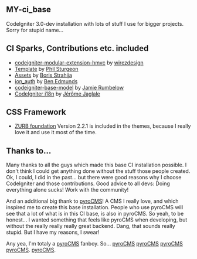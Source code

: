 ## MY-ci_base

CodeIgniter 3.0-dev installation with lots of stuff I use for bigger projects.
Sorry for stupid name...

## CI Sparks, Contributions etc. included

* [codeigniter-modular-extension-hmvc](https://bitbucket.org/wiredesignz/codeigniter-modular-extensions-hmvc/wiki/Home) by [wirezdesign](https://bitbucket.org/wiredesignz/)
* [Template](http://getsparks.org/packages/template/versions/HEAD/show) by [Phil Sturgeon](http://philsturgeon.co.uk/)
* [Assets](http://getsparks.org/packages/assets/versions/HEAD/show) by [Boris Strahija](http://creolab.hr/)
* [ion_auth](http://getsparks.org/packages/ion_auth/versions/HEAD/show) by [Ben Edmunds](http://benedmunds.com/)
* [codeigniter-base-model](https://github.com/jamierumbelow/codeigniter-base-model) by [Jamie Rumbelow](http://jamierumbelow.net/)
* [CodeIgniter i18n](http://maestric.com/doc/php/codeigniter_i18n) by [Jérôme Jaglale](http://maestric.com/)

## CSS Framework

* [ZURB foundation](http://foundation.zurb.com/) Version 2.2.1 is included in the themes, because I really love it and use it most of the time.

## Thanks to...

Many thanks to all the guys which made this base CI installation possible. I don't think I could get anything done without the stuff those people created. Ok, I could, I did in the past... but there were good reasons why I choose CodeIgniter and those contributions. Good advice to all devs: Doing everything alone sucks! Work with the community!

And an additional big thank to [pyroCMS](http://www.pyrocms.com)! A CMS I really love, and which inspired me to create this base installation. People who use pyroCMS will see that a lot of what is in this CI base, is also in pyroCMS. So yeah, to be honest... I wanted something that feels like pyroCMS when developing, but without the really really really great backend. Dang, that sounds really stupid. But I have my reasons, I swear!

Any yea, I'm totaly a [pyroCMS](http://www.pyrocms.com) fanboy. So... [pyroCMS](http://www.pyrocms.com) [pyroCMS](http://www.pyrocms.com) [pyroCMS](http://www.pyrocms.com) [pyroCMS](http://www.pyrocms.com). [pyroCMS](http://www.pyrocms.com).
